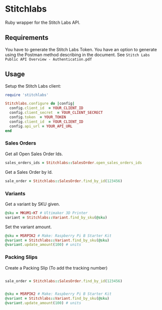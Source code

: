# Stitchlabs

Ruby wrapper for the Stitch Labs API.

## Requirements

You have to generate the Stitch Labs Token.
You have an option to generate using the Postman method describing in the document.
See `Stitch Labs Public API Overview - Authentication.pdf`

## Usage

Setup the Stitch Labs client:

```ruby
require 'stitchlabs'

Stitchlabs.configure do |config|
  config.client_id 	= YOUR_CLIENT_ID
  config.client_secret 	= YOUR_CLIENT_SECRECT
  config.token 	= YOUR_TOKEN
  config.client_id 	= YOUR_CLIENT_ID
  config.api_url = YOUR_API_URL
end
```

### Sales Orders

Get all Open Sales Order Ids.
```ruby
sales_orders_ids = Stitchlabs::SalesOrder.open_sales_orders_ids
```

Get a Sales Order by Id.
```ruby
sale_order = Stitchlabs::SalesOrder.find_by_id(123456)
```

### Variants

Get a variant by SKU given.
```ruby
@sku = MKUM1-KT # Ultimaker 3D Printer
variant = Stitchlabs::Variant.find_by_sku(@sku)
```

Set the variant amount.
```ruby
@sku = MSRPIK2 # Make: Raspberry Pi B Starter Kit
@variant = Stitchlabs::Variant.find_by_sku(@sku)
@variant.update_amount(100) # units
```

### Packing Slips

Create  a Packing Slip (To add the tracking number)

```ruby

sale_order = Stitchlabs::SalesOrder.find_by_id(123456)


@sku = MSRPIK2 # Make: Raspberry Pi B Starter Kit
@variant = Stitchlabs::Variant.find_by_sku(@sku)
@variant.update_amount(100) # units
```


### 